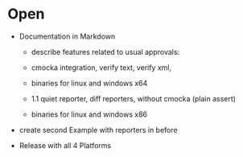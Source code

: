 # Open

* Documentation in Markdown

  * describe features related to usual approvals:
  * cmocka integration, verify text, verify xml,
  * binaries for linux and windows x64

  * 1.1 quiet reporter, diff reporters, without cmocka (plain assert)
  * binaries for linux and windows x86

* create second Example with reporters in before

* Release with all 4 Platforms
